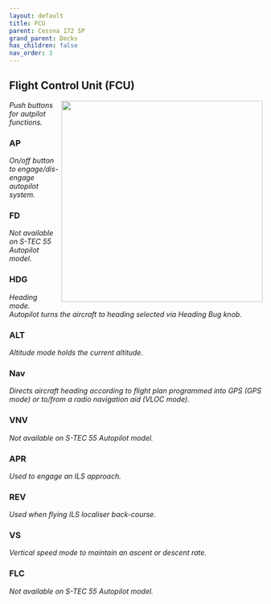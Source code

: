 ```yaml
---
layout: default
title: FCU
parent: Cessna 172 SP
grand_parent: Decks
has_children: false
nav_order: 3
---
```


## Flight Control Unit (FCU)
<img src="https://github.com/dlicudi/cockpitdecks-configs/assets/2129148/341b8c7e-d62f-4445-95ea-9c907e373c47" align="right" width="400">

*Push buttons for autpilot functions.*

### AP
*On/off button to engage/dis-engage autopilot system.*

### FD
*Not available on S-TEC 55 Autopilot model.*

### HDG
*Heading mode. Autopilot turns the aircraft to heading selected via Heading Bug knob.*

### ALT
*Altitude mode holds the current altitude.*

### Nav
*Directs aircraft heading according to flight plan programmed into GPS (GPS mode) or to/from a radio navigation aid (VLOC mode).*

### VNV
*Not available on S-TEC 55 Autopilot model.*

### APR
*Used to engage an ILS approach.*

### REV
*Used when flying ILS localiser back-course.*

### VS
*Vertical speed mode to maintain an ascent or descent rate.*

### FLC
*Not available on S-TEC 55 Autopilot model.*
